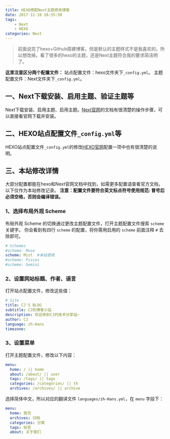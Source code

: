 ```yaml
---
title: HEXO搭配Next主题修改博客
date: 2017-12-16 16:55:50
tags: 
    - Next
    - HEXO
categories: Next
---
```

>前面说完了hexo+Github搭建博客，但是默认的主题样式不是我喜欢的，所以想改掉。看了很多的hexo的主题，还是Next主题符合我的要求简洁明了。

**这里注意区分两个配置文件：**
站点配置文件：hexo文件夹下`_config.yml`。
主题配置文件：Next文件夹下`_config.yml`。

## 一、Next下载安装、启用主题、验证主题等
Next下载安装、启用主题、启用主题。[Next官网](http://theme-next.iissnan.com/getting-started.html)的文档有很清楚的操作步骤，可以直接看官网下载并安装。

## 二、HEXO站点配置文件`_config.yml`等
HEXO站点配置文件`_config.yml`的修改[HEXO官网](https://hexo.io/zh-cn/docs/configuration.html)配置一项中也有很清楚的说明。

## 三、本站修改详情
大部分配置都能在hexo和Next官网文档中找到，如需更多配置请查看官方文档，以下仅作为本站修改记录。
**注意：配置文件要符合英文标点符号使用规范: 冒号后必须空格，否则会编译错误。**

### 1、选择布局外观 Scheme 
布局外观 Scheme 的切换通过更改主题配置文件，打开主题配置文件搜索 `scheme` 关键字。 你会看到有四行 `scheme` 的配置，将你需用启用的 `scheme` 前面注释 `#` 去除即可。 
```yml
# Schemes
#scheme: Muse
scheme: Mist  #本站使用
#scheme: Pisces
#scheme: Gemini
```
### 2、设置网站标题、作者、语言
打开站点配置文件，修改这些值：
```yml
# Site
title: CJ'S BLOG
subtitle: CJ的博客小站
description: 欢迎来到CJ的技术分享站~
author: CJ
language: zh-Hans
timezone:
```
### 3、设置菜单
打开主题配置文件，修改以下内容：
```yml
menu:
  home: / || home
  about: /about/ || user
  tags: /tags/ || tags
  categories: /categories/ || th
  archives: /archives/ || archive
```
选择简体中文，所以对应的翻译文件 `languages/zh-Hans.yml`，在 `menu` 字段下：
```yml
menu:
  home: 首页
  archives: 归档
  categories: 分类
  tags: 标签
  about: 关于我们
```
